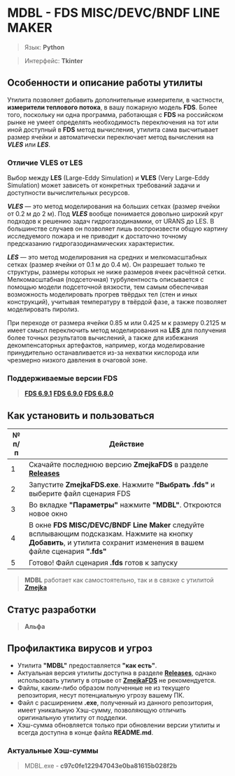 # MDBL - FDS MISC/DEVC/BNDF LINE MAKER

> Язык: **Python**

> Интерфейс: **Tkinter**

## Особенности и описание работы утилиты
Утилита позволяет добавить дополнительные измерители, в частности, **измерители теплового потока**, в вашу пожарную модель **FDS**.
Более того, поскольку ни одна программа, работающая с **FDS** на российском рынке не умеет определять необходимость переключения на тот или иной доступный в **FDS** метод вычисления, утилита сама высчитывает размер ячейки и автоматически переключает метод вычисления на ***VLES*** или ***LES***.

### Отличие VLES от LES
Выбор между **LES** (Large-Eddy Simulation) и **VLES** (Very Large-Eddy Simulation) может зависеть от конкретных требований задачи и доступности вычислительных ресурсов.

***VLES*** — это метод моделирования на больших сетках (размер ячейки от 0.2 м до 2 м). Под ***VLES*** вообще понимается довольно широкий круг подходов к решению задач гидрогазодинамики, от URANS до LES. В большинстве случаев он позволяет лишь воспроизвести общую картину исследуемого пожара и не приводит к достаточно точному предсказанию гидрогазодинамических характеристик.

***LES*** — это метод моделирования на средних и мелкомасштабных сетках (размер ячейки от 0.1 м до 0.4 м). Он разрешает только те структуры, размеры которых не ниже размеров ячеек расчётной сетки. Мелкомасштабная (подсеточная) турбулентность описывается с помощью модели подсеточной вязкости, тем самым обеспечивая возможность моделировать прогрев твёрдых тел (стен и иных конструкций), учитывая температуру в твёрдой фазе, а также позволяет моделировать пиролиз.

При переходе от размера ячейки 0.85 м или 0.425 м к размеру 0.2125 м имеет смысл переключить метод моделирования на **LES** для получения более точных результатов вычислений, а также для избежания декомпенсаторных артефактов, например, когда моделирование принудительно останавливается из-за нехватки кислорода или чрезмерно низкого давления в очаговой зоне.

### Поддерживаемые версии FDS
> [**FDS 6.9.1**](https://github.com/firemodels/fds/releases/tag/FDS-6.9.1)
> [**FDS 6.9.0**](https://github.com/firemodels/fds/releases/tag/FDS-6.9.0)
> [**FDS 6.8.0**](https://github.com/firemodels/fds/releases/tag/FDS-6.8.0)

## Как установить и пользоваться

|	№ п/п	|	Действие	|
|---------|---------|
|	1	|	Скачайте последнюю версию **ZmejkaFDS** в разделе [**Releases**](https://github.com/firegoaway/Zmejka/releases)	|
|	2	|	Запустите **ZmejkaFDS.exe**. Нажмите **"Выбрать .fds"** и выберите файл сценария FDS	|
|	3	|	Во вкладке **"Параметры"** нажмите **"MDBL"**. Откроются новое окно	|
|	4	|	В окне **FDS MISC/DEVC/BNDF Line Maker** следуйте всплывающим подсказкам. Нажмите на кнопку **Добавить**, и утилита сохранит изменения в вашем файле сценария **".fds"**	|
|	5	|	Готово! Файл сценария **.fds** готов к запуску	|

> **MDBL** работает как самостоятельно, так и в связке с утилитой [**Zmejka**](https://github.com/firegoaway/Zmejka)

## Статус разработки
> **Альфа**

## Профилактика вирусов и угроз
- Утилита **"MDBL"** предоставляется **"как есть"**.
- Актуальная версия утилиты доступна в разделе [**Releases**](https://github.com/firegoaway/FDS_MDB_LineMaker/releases), однако использовать утилиту в отрыве от [**ZmejkaFDS**](https://github.com/firegoaway/Zmejka) не рекомендуется.
- Файлы, каким-либо образом полученные не из текущего репозитория, несут потенциальную угрозу вашему ПК.
- Файл с расширением **.exe**, полученный из данного репозитория, имеет уникальную Хэш-сумму, позволяющую отличить оригинальную утилиту от подделки.
- Хэш-сумма обновляется только при обновлении версии утилиты и всегда доступна в конце файла **README.md**.

### Актуальные Хэш-суммы
> MDBL.exe - **c97c0fe122947043e0ba81615b028f2b**